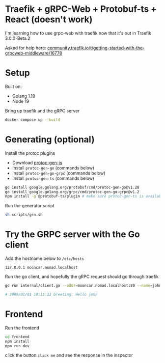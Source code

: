 # Traefik + gRPC-Web + Protobuf-ts + React (doesn't work)

I'm learning how to use grpc-web with traefik now that it's out in Traefik 3.0.0-Beta.2

Asked for help here: [community.traefik.io/t/getting-started-with-the-grpcweb-middleware/16778](https://community.traefik.io/t/getting-started-with-the-grpcweb-middleware/16778)

# Setup

Built on:
  - Golang 1.19
  - Node 19

Bring up traefik and the gRPC server

```sh
docker compose up --build
```

# Generating (optional)

Install the protoc plugins

- Download [protoc-gen-js](https://github.com/protocolbuffers/protobuf-javascript/releases/tag/v3.21.2)
- Install `protoc-gen-go` (commands below)
- Install `protoc-gen-go-grpc` (commands below)
- Install `protoc-gen-ts` (commands below)

```sh
go install google.golang.org/protobuf/cmd/protoc-gen-go@v1.28
go install google.golang.org/grpc/cmd/protoc-gen-go-grpc@v1.2
npm install -g @protobuf-ts/plugin # make sure protoc-gen-ts is available in PATH
```

Run the generator script

```sh
sh scripts/gen.sh
```

# Try the GRPC server with the Go client

Add the hostname below to `/etc/hosts`

```
127.0.0.1 mooncar.nomad.localhost
```

Run the go client, and hopefully the gRPC request should go through traefik

```sh
go run internal/client.go --addr=mooncar.nomad.localhost:80 --name=john

# 2099/01/01 10:11:12 Greeting: Hello john
```

# Frontend

Run the frontend

```sh
cd frontend
npm install
npm run dev
```

click the button `click me` and see the response in the inspector
